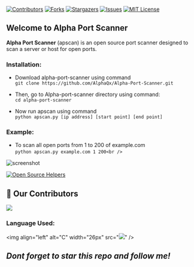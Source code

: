 [![Contributors][contributors-shield]][contributors-url]
[![Forks][forks-shield]][forks-url]
[![Stargazers][stars-shield]][stars-url]
[![Issues][issues-shield]][issues-url]
[![MIT License][license-shield]][license-url]

## **Welcome to Alpha Port Scanner**
**Alpha Port Scanner** (apscan) is an open source port scanner designed to scan a server or host for open ports. 

### Installation:<br />

- Download alpha-port-scanner using command<br />
``` git clone https://github.com/AlphaQx/Alpha-Port-Scanner.git ``` <br />

- Then, go to Alpha-port-scanner directory using command: <br />
``` cd alpha-port-scanner ``` 

- Now run apscan using command <br />
``` python apscan.py [ip address] [start point] [end point] ```
 
### Example:<br />
- To scan all open ports from 1 to 200 of example.com<br />
``` python apscan.py example.com 1 200<br /> ```

![screenshot](https://user-images.githubusercontent.com/71433469/94832827-07bf9400-042c-11eb-8e06-73b5ae532ced.png)<br />

[![Open Source Helpers](https://www.codetriage.com/alphaqx/alpha-port-scanner/badges/users.svg)](https://www.codetriage.com/alphaqx/alpha-port-scanner)

## :handshake: Our Contributors
<a href="https://github.com/AlphaQx/Alpha-Port-Scanner/graphs/contributors">
  <img src="https://contrib.rocks/image?repo=AlphaQx/Alpha-Port-Scanner" />
</a>

### Language Used:

<img align="left" alt="C" width="26px" src="<img src="https://img.icons8.com/color/48/000000/python--v1.png"/>" />

 ## *Dont forget to star this repo and follow me!*
 
<!-- MARKDOWN LINKS & IMAGES -->
<!-- https://www.markdownguide.org/basic-syntax/#reference-style-links -->
[contributors-shield]: https://img.shields.io/github/contributors/AlphaQx/Alpha-Port-Scanner.svg?style=for-the-badge
[contributors-url]: https://github.com/AlphaQx/Alpha-Port-Scanner/graphs/contributors
[forks-shield]: https://img.shields.io/github/forks/AlphaQx/Alpha-Port-Scanner.svg?style=for-the-badge
[forks-url]: https://github.com/AlphaQx/Alpha-Port-Scanner/network/members
[stars-shield]: https://img.shields.io/github/stars/AlphaQx/Alpha-Port-Scanner.svg?style=for-the-badge
[stars-url]: https://github.com/AlphaQx/Alpha-Port-Scanner/stargazers
[issues-shield]: https://img.shields.io/github/issues/AlphaQx/Alpha-Port-Scanner.svg?style=for-the-badge
[issues-url]: https://github.com/AlphaQx/Alpha-Port-Scanner/issues
[license-shield]: https://img.shields.io/github/license/AlphaQx/Alpha-Port-Scanner.svg?style=for-the-badge
[license-url]: https://github.com/AlphaQx/Alpha-Port-Scanner/blob/master/LICENSE
